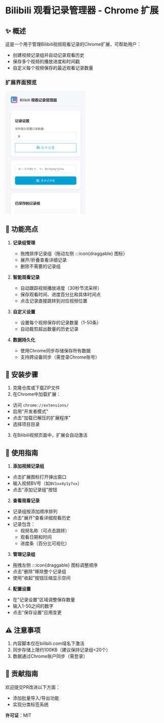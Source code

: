 # Bilibili 观看记录管理器 - Chrome 扩展

## ✨ 概述
这是一个用于管理Bilibili视频观看记录的Chrome扩展，可帮助用户：
- 创建视频记录组并自动记录观看历史
- 保存多个视频的播放进度和时间戳
- 自定义每个视频保存的最近观看记录数量

### 扩展界面预览
<img src="screenshot.png" alt="扩展界面预览" style="width:50%;" />

## 🚀 功能亮点
1. **记录组管理**
   - 拖拽排序记录组（拖动左侧 :::icon{draggable} 图标）
   - 展开/折叠查看详细记录
   - 删除不需要的记录组

2. **智能观看记录**
   - 自动跟踪视频播放进度（30秒节流采样）
   - 保存观看时间、进度百分比和具体时间点
   - 点击记录直接跳转到对应视频位置

3. **自定义设置**
   - 设置每个视频保存的记录数量（1-50条）
   - 自动裁剪超出数量的历史记录

4. **数据持久化**
   - 使用Chrome同步存储保存所有数据
   - 支持跨设备同步（需登录Chrome账号）

## 🔧 安装步骤
1. 克隆仓库或下载ZIP文件
2. 在Chrome中加载扩展：
- 访问 `chrome://extensions/`
- 启用"开发者模式"
- 点击"加载已解压的扩展程序"
- 选择项目目录

3. 在Bilibili视频页面中，扩展会自动激活

## 📖 使用指南
1. **添加视频记录组**
- 点击扩展图标打开弹出窗口
- 输入视频BV号（如`BV1xx4y1y7xx`）
- 点击"添加记录组"按钮

2. **查看观看记录**
- 记录组按添加顺序排列
- 点击"展开"查看详细观看历史
- 记录包含：
  - 视频名称（可点击跳转）
  - 观看日期和时间
  - 进度条（百分比可视化）

3. **管理记录组**
- 拖拽左侧 :::icon{draggable} 图标调整顺序
- 点击"删除"移除整个记录组
- 使用"收起"按钮压缩显示空间

4. **配置设置**
- 在"记录设置"区域调整保存数量
- 输入1-50之间的数字
- 点击"保存设置"应用变更

## ⚠️ 注意事项
1. 内容脚本仅在bilibili.com域名下激活
2. 同步存储上限约100KB（建议保持记录组<20个）
3. 数据通过Chrome账户同步（需登录）

## 🤝 贡献指南
欢迎提交PR改进以下方面：
- 添加批量导入/导出功能
- 实现分类标签系统

**许可证**：MIT
